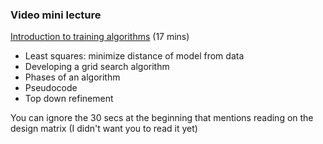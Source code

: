 ### Video mini lecture

[Introduction to training algorithms](https://www.dropbox.com/s/x6z4o7txe0juqdj/03_vid3_training_algo.mp4?dl=0) (17 mins)

* Least squares: minimize distance of model from data
* Developing a grid search algorithm
* Phases of an algorithm
* Pseudocode
* Top down refinement

You can ignore the 30 secs at the beginning that mentions reading on the design matrix (I didn't want you to read it yet)
